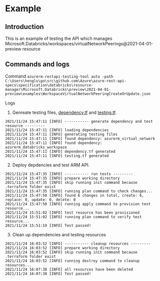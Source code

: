 # Example

## Introduction
This is an example of testing the API which manages Microsoft.Databricks/workspaces/virtualNetworkPeerings@2021-04-01-preview resource

## Commands and logs
Command
`azurerm-restapi-testing-tool auto -path C:\Users\henglu\go\src\github.com\Azure\azure-rest-api-specs\specification\databricks\resource-manager\Microsoft.Databricks\preview\2021-04-01-preview\examples\WorkspaceVirtualNetworkPeeringCreateOrUpdate.json`

Logs

1. Genreate testing files, [dependency.tf](https://github.com/ms-henglu/azurerm-restapi-testing-tool/blob/master/examples/case3%20-%20complicated%20dependency/dependency.tf) and [testing.tf](https://github.com/ms-henglu/azurerm-restapi-testing-tool/blob/master/examples/case3%20-%20complicated%20dependency/testing.tf).
```
2021/11/24 15:47:11 [INFO] ----------- generate dependency and test resource ---------
2021/11/24 15:47:11 [INFO] loading dependencies
2021/11/24 15:47:11 [INFO] generating testing files
2021/11/24 15:47:11 [INFO] found dependency: azurerm_virtual_network     
2021/11/24 15:47:11 [INFO] found dependency: azurerm_databricks_workspace
2021/11/24 15:47:11 [INFO] dependency.tf generated
2021/11/24 15:47:11 [INFO] testing.tf generated
```

2. Deploy depdencies and test ARM API.
```
2021/11/24 15:47:35 [INFO] ----------- run tests ---------
2021/11/24 15:47:35 [INFO] prepare working directory
2021/11/24 15:47:35 [INFO] skip running init command because .terraform folder exist
2021/11/24 15:47:35 [INFO] running plan command to check changes...
2021/11/24 15:47:50 [INFO] found 6 changes in total, create: 6, replace: 0, update: 0, delete: 0
2021/11/24 15:47:50 [INFO] running apply command to provision test resource...
2021/11/24 15:51:02 [INFO] test resource has been provisioned
2021/11/24 15:51:02 [INFO] running plan command to verify test resource...
2021/11/24 15:51:19 [INFO] Test passed!
```
3. Clean up dependencies and testing resources
```
2021/11/24 16:03:52 [INFO] ----------- cleanup resources ---------
2021/11/24 16:03:52 [INFO] prepare working directory
2021/11/24 16:03:52 [INFO] skip running init command because .terraform folder exist
2021/11/24 16:03:52 [INFO] running destroy command to cleanup resources...
2021/11/24 16:07:38 [INFO] all resources have been deleted
2021/11/24 16:07:38 [INFO] Test passed!
```
